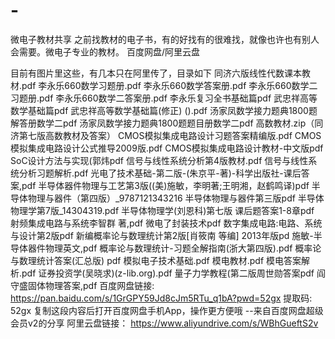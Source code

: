 # -
微电子教材共享
之前找教材的电子书，有的好找有的很难找，就像也许也有别人会需要。微电子专业的教材。
百度网盘/阿里云盘

目前有图片里这些，有几本只在阿里传了，目录如下
同济六版线性代数课本教材.pdf
李永乐660数学习题册.pdf
李永乐660数学答案册.pdf
李永乐660数学二习题册.pdf
李永乐660数学二答案册.pdf
李永乐复习全书基础篇pdf
武忠祥高等数学基础篇pdf 
武忠祥高等数学基础篇(修正) ().pdf
汤家凤数学接力题典1800题解答册数学二pdf
汤家凤数学接力题典1800题题目册数学二pdf 
高数教材.zip（同济第七版高数教材及答案）
CMOS模拟集成电路设计习题答案精编版.pdf
CMOS模拟集成电路设计公式推导2009版.pdf
CMOS模拟集成电路设计教材-中文版pdf
SoC设计方法与实现(郭炜pdf
信号与线性系统分析第4版教材.pdf
信号与线性系统分析习题解析.pdf
光电了技术基础-第二版-(朱京平-著)-科学出版社-课后答案,pdf
半导体器件物理与工艺第3版((美)施敏，李明著;王明湘，赵鹤鸣译)pdf
半导体物理与器件（第四版）_9787121343216
半导体物理与器件第三版pdf
半导体物理学第7版_14304319.pdf
半导体物理学(刘恩科)第七版 课后题答案1-8章pdf
射频集成电路与系统李智群 著,pdf
微电了封装技术pdf
数字集成电路:电路、系统与设计第2版pdf
新编概率论与数理统计第2版[肖筱南 等编] 2013年版pd
施敏-半导体器件物理英文,pdf
概率论与数理统计-习题全解指南(浙大第四版).pdf
概率论与数理统计答案(汇总版) pdf
模拟电子技术基础.pdf
模电教材.pdf
模电答案解析.pdf
证券投资学(吴晓求)(z-lib.org).pdf
量子力学教程(第二版周世勋答案pdf
阎守盛固体物理答案,pdf
百度网盘链接: https://pan.baidu.com/s/1GrGPY59Jd8cJm5RTu_q1bA?pwd=52gx 
提取码: 52gx 
复制这段内容后打开百度网盘手机App，操作更方便哦 
--来自百度网盘超级会员v2的分享
阿里云盘链接：
https://www.aliyundrive.com/s/WBhGueftS2v​



 

